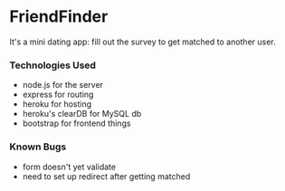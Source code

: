 # FriendFinder

It's a mini dating app: fill out the survey to get matched to another user.

### Technologies Used
* node.js for the server
* express for routing
* heroku for hosting
* heroku's clearDB for MySQL db
* bootstrap for frontend things

### Known Bugs
* form doesn't yet validate
* need to set up redirect after getting matched
